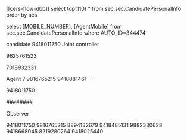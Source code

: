 

[[cers-flow-dbb]]
select top(110) * 
from sec.sec.CandidatePersonalInfo
order by aes





select  [MOBILE_NUMBER], [AgentMobile]
from sec.sec.CandidatePersonalInfo 
where AUTO_ID=344474

candidate
9418011750 Joint controller

9625761523

7018932331

Agent 
 ? 9816765215
9418081461-- 

9418011750





########

Observer 

9418011750 9816765215 8894132679
9418485131
9882380628
9418668045
8219280264
9418025440



